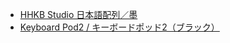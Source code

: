 - [HHKB Studio 日本語配列／墨](https://www.amazon.co.jp/%E3%82%AD%E3%83%BC%E3%83%9C%E3%83%BC%E3%83%89-HHKB-Studio-%E3%83%9D%E3%82%A4%E3%83%B3%E3%83%86%E3%82%A3%E3%83%B3%E3%82%B0%E3%82%B9%E3%83%86%E3%82%A3%E3%83%83%E3%82%AF-%E3%83%A1%E3%82%AB%E3%83%8B%E3%82%AB%E3%83%AB%E3%82%AD%E3%83%BC%E3%83%9C%E3%83%BC%E3%83%89/dp/B0CL76JB2M?th=1)
- [Keyboard Pod2 / キーボードポッド2（ブラック）](https://www.amazon.co.jp/%E3%83%90%E3%83%BC%E3%83%89%E9%9B%BB%E5%AD%90-%E3%82%AD%E3%83%BC%E3%83%9C%E3%83%BC%E3%83%89%E3%83%9D%E3%83%83%E3%83%892-KC2-HHK-B-%E3%82%AD%E3%83%BC%E3%83%9C%E3%83%BC%E3%83%89%E3%82%B1%E3%83%BC%E3%82%B9-HHKB%E5%AF%BE%E5%BF%9C/dp/B0CL9BQ1L1)
